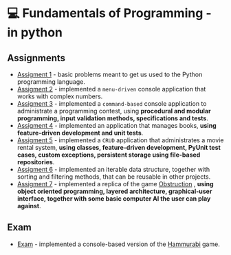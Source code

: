 # 💻 Fundamentals of Programming - in python

## Assignments
- [Assigment 1](https://github.com/raul-dunca/fundamentals-of-programming-assignment1) - basic problems meant to get us used to the Python programming language.
- [Assigment 2](https://github.com/raul-dunca/fundamentals-of-programming-assignment2) - implemented a `menu-driven` console application that works with complex numbers.
- [Assigment 3](https://github.com/raul-dunca/fundamentals-of-programming-assignment3) - implemented a `command-based` console application to administrate a programming contest, using **procedural and modular programming, input validation methods, specifications and tests**.
- [Assigment 4](https://github.com/raul-dunca/fundamentals-of-programming-assignment4) - implemented an application that manages books, **using feature-driven development and unit tests**.
- [Assigment 5](https://github.com/raul-dunca/fundamentals-of-programming-assignment5) - implemented a `CRUD` application that administrates a movie rental system, **using classes, feature-driven development, PyUnit test cases, custom exceptions, persistent storage using file-based repositories**.
- [Assigment 6](https://github.com/raul-dunca/fundamentals-of-programming-assignment6) - implemented an iterable data structure, together with sorting and filtering methods, that can be reusable in other projects.
- [Assigment 7](https://github.com/raul-dunca/fundamentals-of-programming-assignment7) - implemented a replica of the game [Obstruction](http://www.papg.com/show?2XMX) , **using object oriented programming, layered architecture, graphical-user interface, together with some basic computer AI the user can play against**.
## Exam
- [Exam](https://github.com/raul-dunca/fundamentals-of-programming-exam) - implemented a console-based version of the [Hammurabi](https://en.wikipedia.org/wiki/Hamurabi_(video_game)) game.
